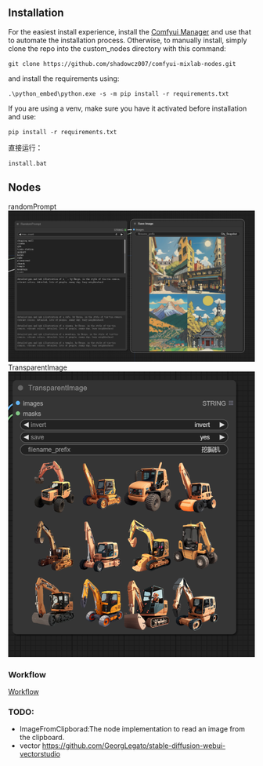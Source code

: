 ## 


## Installation

For the easiest install experience, install the [Comfyui Manager](https://github.com/ltdrdata/ComfyUI-Manager) and use that to automate the installation process.
Otherwise, to manually install, simply clone the repo into the custom_nodes directory with this command:
```
git clone https://github.com/shadowcz007/comfyui-mixlab-nodes.git
```
and install the requirements using:
```
.\python_embed\python.exe -s -m pip install -r requirements.txt
```
If you are using a venv, make sure you have it activated before installation and use:
```
pip install -r requirements.txt
```

直接运行：
```
install.bat
```

## Nodes
randomPrompt
![randomPrompt](./assets/randomPrompt.png)
TransparentImage
![TransparentImage](./assets//TransparentImage.png)


### Workflow
[Workflow](./workflow.md)

### TODO:
- ImageFromClipborad:The node implementation to read an image from the clipboard.
- vector https://github.com/GeorgLegato/stable-diffusion-webui-vectorstudio

